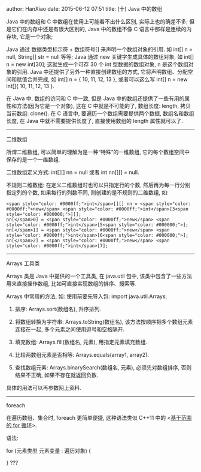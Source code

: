 author: HanXiao
date: 2015-06-12 07:51
title: (十) Java 中的数组

Java 中的数组和 C 中数组在使用上可能看不出什么区别, 实际上也的确差不多;
但是它们在内存中还是有很大区别的, Java 中的数组不像 C 语言中那样是连续的内存块, 它是一个对象;

Java 通过 数据类型标示符 + 数组符号[] 来声明一个数组对象的引用. 如 int[] n = null, String[] str = null 等等;
Java 通过 new 关键字生成具体的数组对象, 如 int[] n = new int[30]; 这就生成一个可存 30 个 int 型数据的数组对象, n 是这个数组对象的引用.
Java 中还提供了另外一种直接创建数组的方式, 它将声明数组、分配空间和赋值合并完成, 如 int[] n = { 10, 11, 12, 13 }, 或者可以这么写 int[] n = new int[]{ 10, 11, 12, 13 }.

在 Java 中, 数组的访问和 C 中一致, 但是 Java 中的数组还提供了一些有用的属性和方法(因为它是一个对象), 这在 C 中就是不可能的了, 数组长度: length, 拷贝当前数组: clone().
在 C 语言中, 要遍历一个数组需要提供两个数据, 数组名和数组长度, 在 Java 中就不需要提供长度了, 直接使用数组的 length 属性就可以了.



* * *



二维数组

所谓二维数组, 可以简单的理解为是一种“特殊”的一维数组, 它的每个数组空间中保存的是一个一维数组.

二维数组定义方式: int[][] nn = null 或者 int nn[][] = null.

不规则二维数组: 在定义二维数组时也可以只指定行的个数, 然后再为每一行分别指定列的个数, 如果每行的列数不同, 则创建的是不规则的二维数组, 如:





    <span style="color: #0000ff;">int</span>[][] nn = <span style="color: #0000ff;">new</span> <span style="color: #0000ff;">int</span>[3<span style="color: #000000;">][];
    nn[</span>0] = <span style="color: #0000ff;">new</span> <span style="color: #0000ff;">int</span>[5<span style="color: #000000;">];
    nn[</span>1] = <span style="color: #0000ff;">new</span> <span style="color: #0000ff;">int</span>[6<span style="color: #000000;">];
    nn[</span>2] = <span style="color: #0000ff;">new</span> <span style="color: #0000ff;">int</span>[7];








* * *



Arrays 工具类

Arrays 类是 Java 中提供的一个工具类, 在 java.util 包中, 该类中包含了一些方法用来直接操作数组, 比如可直接实现数组的排序、搜索等.

Arrays 中常用的方法, 如:
使用前要先导入包: import java.util.Arrays;

1. 排序: Arrays.sort(数组名), 升序排列.

2. 将数组转换为字符串: Arrays.toString(数组名), 该方法按顺序把多个数组元素连接在一起, 多个元素之间使用逗号和空格隔开.

3. 填充数组: Arrays.fill(数组名, 元素), 用指定元素填充数组.

4. 比较两数组元素是否相等: Arrays.equals(array1, array2).

5. 查找数组元素: Arrays.binarySearch(数组名, 元素), 必须先对数组排序, 否则结果不正确, 如果不存在就返回负数.

具体的用法可以再参数网上资料.



* * *



foreach

在遍历数组、集合时, foreach 更简单便捷, 这种语法类似 C++11 中的 <[基于范围的 for 循环](http://www.smallcpp.cn/small_349.php)>.

语法:

for (元素类型 元素变量 : 遍历对象) {

}
???
